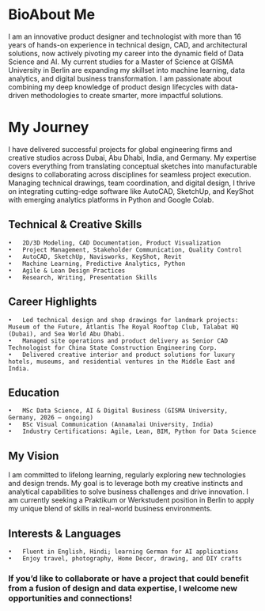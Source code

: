 # BioAbout Me

I am an innovative product designer and technologist with more than 16 years of hands-on experience in technical design, CAD, and architectural solutions, now actively pivoting my career into the dynamic field of Data Science and AI. My current studies for a Master of Science at GISMA University in Berlin are expanding my skillset into machine learning, data analytics, and digital business transformation. I am passionate about combining my deep knowledge of product design lifecycles with data-driven methodologies to create smarter, more impactful solutions.

# My Journey
I have delivered successful projects for global engineering firms and creative studios across Dubai, Abu Dhabi, India, and Germany. My expertise covers everything from translating conceptual sketches into manufacturable designs to collaborating across disciplines for seamless project execution. Managing technical drawings, team coordination, and digital design, I thrive on integrating cutting-edge software like AutoCAD, SketchUp, and KeyShot with emerging analytics platforms in Python and Google Colab.

## Technical & Creative Skills
	
    •	2D/3D Modeling, CAD Documentation, Product Visualization
	•	Project Management, Stakeholder Communication, Quality Control
	•	AutoCAD, SketchUp, Navisworks, KeyShot, Revit
	•	Machine Learning, Predictive Analytics, Python
	•	Agile & Lean Design Practices
	•	Research, Writing, Presentation Skills

## Career Highlights

	•	Led technical design and shop drawings for landmark projects: Museum of the Future, Atlantis The Royal Rooftop Club, Talabat HQ (Dubai), and Sea World Abu Dhabi.
	•	Managed site operations and product delivery as Senior CAD Technologist for China State Construction Engineering Corp.
	•	Delivered creative interior and product solutions for luxury hotels, museums, and residential ventures in the Middle East and India.

## Education

	•	MSc Data Science, AI & Digital Business (GISMA University, Germany, 2026 – ongoing)
	•	BSc Visual Communication (Annamalai University, India)
	•	Industry Certifications: Agile, Lean, BIM, Python for Data Science

## My Vision

I am committed to lifelong learning, regularly exploring new technologies and design trends. My goal is to leverage both my creative instincts and analytical capabilities to solve business challenges and drive innovation. I am currently seeking a Praktikum or Werkstudent position in Berlin to apply my unique blend of skills in real-world business environments.

## Interests & Languages

	•	Fluent in English, Hindi; learning German for AI applications
	•	Enjoy travel, photography, Home Decor, drawing, and DIY crafts

### If you’d like to collaborate or have a project that could benefit from a fusion of design and data expertise, I welcome new opportunities and connections!